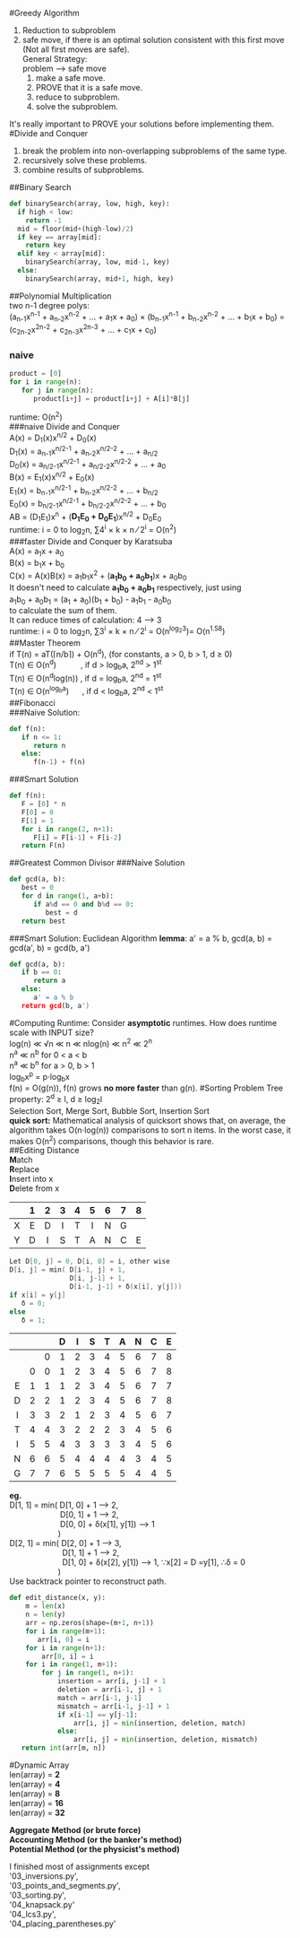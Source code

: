 #Greedy Algorithm<br>
1. Reduction to subproblem<br>
2. safe move, if there is an optimal solution consistent with this first move (Not all first moves are safe).<br>
General Strategy:<br>
problem --> safe move<br>
   1. make a safe move.<br>
   2. PROVE that it is a safe move.<br>
   3. reduce to subproblem.<br>
   4. solve the subproblem.<br>

It's really important to PROVE your solutions before implementing them.<br>
#Divide and Conquer<br>
   1. break the problem into non-overlapping subproblems of the same type.<br>
   2. recursively solve these problems.<br>
   3. combine results of subproblems.<br>

##Binary Search<br>
```python
def binarySearch(array, low, high, key):
  if high < low:
    return -1
  mid = floor(mid+(high-low)/2)
  if key == array[mid]:
    return key
  elif key < array[mid]:
    binarySearch(array, low, mid-1, key)
  else:
    binarySearch(array, mid+1, high, key)
```
##Polynomial Multiplication<br>
two n-1 degree polys:<br>
(a<sub>n-1</sub>x<sup>n-1</sup> + a<sub>n-2</sub>x<sup>n-2</sup> + ... + a<sub>1</sub>x + a<sub>0</sub>) &times; (b<sub>n-1</sub>x<sup>n-1</sup> + b<sub>n-2</sub>x<sup>n-2</sup> + ... + b<sub>1</sub>x + b<sub>0</sub>) = (c<sub>2n-2</sub>x<sup>2n-2</sup> + c<sub>2n-3</sub>x<sup>2n-3</sup> + ... + c<sub>1</sub>x + c<sub>0</sub>)<br>
### naive<br>
```python
product = [0]
for i in range(n):
   for j in range(n):
      product[i+j] = product[i+j] + A[i]*B[j]
```
runtime: O(n<sup>2</sup>)<br>
###naive Divide and Conquer<br>
A(x) = D<sub>1</sub>(x)x<sup>n/2</sup> + D<sub>0</sub>(x)<br>
D<sub>1</sub>(x) = a<sub>n-1</sub>x<sup>n/2-1</sup> + a<sub>n-2</sub>x<sup>n/2-2</sup> + ... + a<sub>n/2</sub><br>
D<sub>0</sub>(x) = a<sub>n/2-1</sub>x<sup>n/2-1</sup> + a<sub>n/2-2</sub>x<sup>n/2-2</sup> + ... + a<sub>0</sub><br>
B(x) = E<sub>1</sub>(x)x<sup>n/2</sup> + E<sub>0</sub>(x)<br>
E<sub>1</sub>(x) = b<sub>n-1</sub>x<sup>n/2-1</sup> + b<sub>n-2</sub>x<sup>n/2-2</sup> + ... + b<sub>n/2</sub><br>
E<sub>0</sub>(x) = b<sub>n/2-1</sub>x<sup>n/2-1</sup> + b<sub>n/2-2</sub>x<sup>n/2-2</sup> + ... + b<sub>0</sub><br>
AB = (D<sub>1</sub>E<sub>1</sub>)x<sup>n</sup> + (**D<sub>1</sub>E<sub>0</sub> + D<sub>0</sub>E<sub>1</sub>**)x<sup>n/2</sup> + D<sub>0</sub>E<sub>0</sub><br>
runtime: i = 0 to log<sub>2</sub>n, &#8721;4<sup>i</sup> &times; k &times; n &frasl; 2<sup>i</sup> = O(n<sup>2</sup>)<br>
###faster Divide and Conquer by Karatsuba<br>
A(x) = a<sub>1</sub>x + a<sub>0</sub><br>
B(x) = b<sub>1</sub>x + b<sub>0</sub><br>
C(x) = A(x)B(x) = a<sub>1</sub>b<sub>1</sub>x<sup>2</sup> + (**a<sub>1</sub>b<sub>0</sub> + a<sub>0</sub>b<sub>1</sub>**)x + a<sub>0</sub>b<sub>0</sub><br>
It doesn't need to calculate **a<sub>1</sub>b<sub>0</sub> + a<sub>0</sub>b<sub>1</sub>** respectively, just using<br>
a<sub>1</sub>b<sub>0</sub> + a<sub>0</sub>b<sub>1</sub> = (a<sub>1</sub> + a<sub>0</sub>)(b<sub>1</sub> + b<sub>0</sub>) - a<sub>1</sub>b<sub>1</sub> - a<sub>0</sub>b<sub>0</sub><br>
to calculate the sum of them.<br>
It can reduce times of calculation: 4 --> 3<br>
runtime: i = 0 to log<sub>2</sub>n, &#8721;3<sup>i</sup> &times; k &times; n &frasl; 2<sup>i</sup> = O(n<sup>log<sub>2</sub></sup><sup>3</sup>)= O(n<sup>1.58</sup>)<br>
##Master Theorem<br>
if T(n) = aT(&lceil;n/b&rceil;) + O(n<sup>d</sup>), (for constants, a > 0, b > 1, d &ge; 0)<br>
T(n) &isin; O(n<sup>d</sup>)&nbsp;&nbsp;&nbsp;&nbsp;&nbsp;&nbsp;&nbsp;&nbsp;&nbsp;&nbsp;&nbsp;, if d > log<sub>b</sub>a, 2<sup>nd</sup> > 1<sup>st</sup><br>
T(n) &isin; O(n<sup>d</sup>log(n))         , if d = log<sub>b</sub>a, 2<sup>nd</sup> = 1<sup>st</sup><br>
T(n) &isin; O(n<sup>log<sub>b</sub>a</sup>)&nbsp;&nbsp;&nbsp;&nbsp;&nbsp;&nbsp;, if d < log<sub>b</sub>a, 2<sup>nd</sup> < 1<sup>st</sup><br>
##Fibonacci<br>
###Naive Solution:<br>
```python
def f(n):
   if n <= 1:
      return n
   else:
      f(n-1) + f(n)
```
###Smart Solution
```python
def f(n):
   F = [0] * n
   F[0] = 0
   F[1] = 1
   for i in range(2, n+1):
      F[i] = F[i-1] + F[i-2]
   return F(n)
```
##Greatest Common Divisor
###Naive Solution
```python
def gcd(a, b):
   best = 0
   for d in range(1, a+b):
      if a%d == 0 and b%d == 0:
         best = d
   return best
```
###Smart Solution: Euclidean Algorithm
**lemma**: a' = a % b, gcd(a, b) = gcd(a', b) = gcd(b, a')<br>
```python
def gcd(a, b):
   if b == 0:
      return a
   else:
      a' = a % b
   return gcd(b, a')
```
#Computing Runtime:
Consider **asymptotic** runtimes. How does runtime scale with INPUT size?<br>
log(n) ≪ &radic;n ≪ n ≪ nlog(n) ≪  n<sup>2</sup>  ≪  2<sup>n</sup><br>
n<sup>a</sup> ≪ n<sup>b</sup> for 0 < a < b<br>
n<sup>a</sup> ≪ b<sup>n</sup> for a > 0, b > 1<br>
log<sub>b</sub>x<sup>p</sup> = p&sdot;log<sub>b</sub>x<br>
f(n) = O(g(n)), f(n) grows **no more faster** than g(n).
#Sorting Problem
Tree property: 2<sup>d</sup> &ge; l, d &ge; log<sub>2</sub>l<br> 
Selection Sort, Merge Sort, Bubble Sort, Insertion Sort<br>
**quick sort:** 
Mathematical analysis of quicksort shows that, on average, the algorithm takes O(n&sdot;log(n)) comparisons to sort n items. In the worst case, it makes O(n<sup>2</sup>) comparisons, though this behavior is rare.<br>
##Editing Distance<br>
**M**atch<br>
**R**eplace<br>
**I**nsert into x<br>
**D**elete from x<br>

||1|2|3|4|5|6|7|8|
|:---:|:---:|:---:|:---:|:---:|:---:|:---:|:---:|:---:|
|X|E|D|I|T|I|N|G||
|Y|D|I|S|T|A|N|C|E|

```c
Let D[0, j] = 0, D[i, 0] = i, other wise
D[i, j] = min( D[i-1, j] + 1, 
               D[i, j-1] + 1, 
               D[i-1, j-1] + δ(x[i], y[j]))
if x[i] = y[j]
   δ = 0;
else
   δ = 1;
```
||||D|I|S|T|A|N|C|E|
|:---:|:---:|:---:|:---:|:---:|:---:|:---:|:---:|:---:|:---:|:---:|
| | |0|1|2|3|4|5|6|7|8|
| |0|0|1|2|3|4|5|6|7|8|
|E|1|1|1|2|3|4|5|6|7|7|
|D|2|2|1|2|3|4|5|6|7|8|
|I|3|3|2|1|2|3|4|5|6|7|
|T|4|4|3|2|2|2|3|4|5|6|
|I|5|5|4|3|3|3|3|4|5|6|
|N|6|6|5|4|4|4|4|3|4|5|
|G|7|7|6|5|5|5|5|4|4|5|
**eg.**<br>
D[1, 1] = min( D[1, 0] + 1 --> 2, <br>
&nbsp;&nbsp;&nbsp;&nbsp;&nbsp;&nbsp;&nbsp;&nbsp;&nbsp;&nbsp;&nbsp;&nbsp;&nbsp;&nbsp;&nbsp;&nbsp;&nbsp;&nbsp;&nbsp;&nbsp;&nbsp;&nbsp;&nbsp;D[0, 1] + 1 --> 2, <br>
&nbsp;&nbsp;&nbsp;&nbsp;&nbsp;&nbsp;&nbsp;&nbsp;&nbsp;&nbsp;&nbsp;&nbsp;&nbsp;&nbsp;&nbsp;&nbsp;&nbsp;&nbsp;&nbsp;&nbsp;&nbsp;&nbsp;&nbsp;D[0, 0] + δ(x[1], y[1]) --> 1<br>
&nbsp;&nbsp;&nbsp;&nbsp;&nbsp;&nbsp;&nbsp;&nbsp;&nbsp;&nbsp;&nbsp;&nbsp;&nbsp;&nbsp;&nbsp;&nbsp;&nbsp;&nbsp;&nbsp;&nbsp;&nbsp;&nbsp;)<br>
D[2, 1] = min( D[2, 0] + 1 --> 3, <br>
&nbsp;&nbsp;&nbsp;&nbsp;&nbsp;&nbsp;&nbsp;&nbsp;&nbsp;&nbsp;&nbsp;&nbsp;&nbsp;&nbsp;&nbsp;&nbsp;&nbsp;&nbsp;&nbsp;&nbsp;&nbsp;&nbsp;&nbsp;&nbsp;D[1, 1] + 1 --> 2, <br>
&nbsp;&nbsp;&nbsp;&nbsp;&nbsp;&nbsp;&nbsp;&nbsp;&nbsp;&nbsp;&nbsp;&nbsp;&nbsp;&nbsp;&nbsp;&nbsp;&nbsp;&nbsp;&nbsp;&nbsp;&nbsp;&nbsp;&nbsp;&nbsp;D[1, 0] + δ(x[2], y[1]) --> 1, &#8757;x[2] = D =y[1], &#8756;δ = 0<br>
&nbsp;&nbsp;&nbsp;&nbsp;&nbsp;&nbsp;&nbsp;&nbsp;&nbsp;&nbsp;&nbsp;&nbsp;&nbsp;&nbsp;&nbsp;&nbsp;&nbsp;&nbsp;&nbsp;&nbsp;&nbsp;&nbsp;)<br>
Use backtrack pointer to reconstruct path.<br>
```python
def edit_distance(x, y):
	m = len(x)
	n = len(y)
	arr = np.zeros(shape=(m+1, n+1))
	for i in range(m+1):
	   arr[i, 0] = i
	for i in range(n+1):
		arr[0, i] = i
	for i in range(1, m+1):
		for j in range(1, n+1):
			insertion = arr[i, j-1] + 1
			deletion = arr[i-1, j] + 1
			match = arr[i-1, j-1]
			mismatch = arr[i-1, j-1] + 1
			if x[i-1] == y[j-1]:
				arr[i, j] = min(insertion, deletion, match)
			else:
				arr[i, j] = min(insertion, deletion, mismatch)
   return int(arr[m, n])
```
#Dynamic Array<br>
len(array) = **2**<br>
len(array) = **4**<br>
len(array) = **8**<br>
len(array) = **16**<br>
len(array) = **32**<br>

**Aggregate Method (or brute force)**<br>
**Accounting Method (or the banker's method)**<br>
**Potential Method (or the physicist's method)**<br>

I finished most of assignments except  
'03_inversions.py',  
'03_points_and_segments.py',  
'03_sorting.py',  
'04_knapsack.py'  
'04_lcs3.py',  
'04_placing_parentheses.py'  
